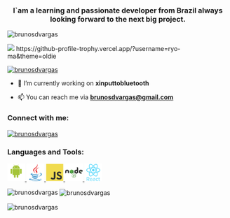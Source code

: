 <h3 align="center">I`am a learning and passionate developer from Brazil always looking forward to the next big project.</h3>

<p align="left"> <img src="https://komarev.com/ghpvc/?username=brunosdvargas&label=Profile%20views&color=0e75b6&style=flat" alt="brunosdvargas" /> </p>
<img src="https://github.com/user-attachments/assets/8c969e12-ac53-4aca-a0f1-689253fc1856"/>
https://github-profile-trophy.vercel.app/?username=ryo-ma&theme=oldie


<p align="left"> <a href="https://twitter.com/brunosdvargas" target="blank"><img src="https://img.shields.io/twitter/follow/brunosdvargas?logo=twitter&style=for-the-badge" alt="brunosdvargas" /></a> </p>

- 🔭 I’m currently working on **xinputtobluetooth**

- 📫 You can reach me via **brunosdvargas@gmail.com**

<h3 align="left">Connect with me:</h3>
<p align="left">
<a href="https://twitter.com/brunosdvargas" target="blank"><img align="center" src="https://raw.githubusercontent.com/rahuldkjain/github-profile-readme-generator/master/src/images/icons/Social/twitter.svg" alt="brunosdvargas" height="30" width="40" /></a>
</p>

<h3 align="left">Languages and Tools:</h3>
<p align="left"> <a href="https://developer.android.com" target="_blank" rel="noreferrer"> <img src="https://raw.githubusercontent.com/devicons/devicon/master/icons/android/android-original-wordmark.svg" alt="android" width="40" height="40"/> </a> <a href="https://www.java.com" target="_blank" rel="noreferrer"> <img src="https://raw.githubusercontent.com/devicons/devicon/master/icons/java/java-original.svg" alt="java" width="40" height="40"/> </a> <a href="https://developer.mozilla.org/en-US/docs/Web/JavaScript" target="_blank" rel="noreferrer"> <img src="https://raw.githubusercontent.com/devicons/devicon/master/icons/javascript/javascript-original.svg" alt="javascript" width="40" height="40"/> </a> <a href="https://nodejs.org" target="_blank" rel="noreferrer"> <img src="https://raw.githubusercontent.com/devicons/devicon/master/icons/nodejs/nodejs-original-wordmark.svg" alt="nodejs" width="40" height="40"/> </a> <a href="https://reactjs.org/" target="_blank" rel="noreferrer"> <img src="https://raw.githubusercontent.com/devicons/devicon/master/icons/react/react-original-wordmark.svg" alt="react" width="40" height="40"/> </a> </p>

<p><img align="left" src="https://github-readme-stats.vercel.app/api/top-langs?username=brunosdvargas&show_icons=true&locale=en&layout=compact" alt="brunosdvargas" /></p>

<p>&nbsp;<img align="center" src="https://github-readme-stats.vercel.app/api?username=brunosdvargas&show_icons=true&locale=en" alt="brunosdvargas" /></p>

<p><img align="center" src="https://github-readme-streak-stats.herokuapp.com/?user=brunosdvargas&" alt="brunosdvargas" /></p>
